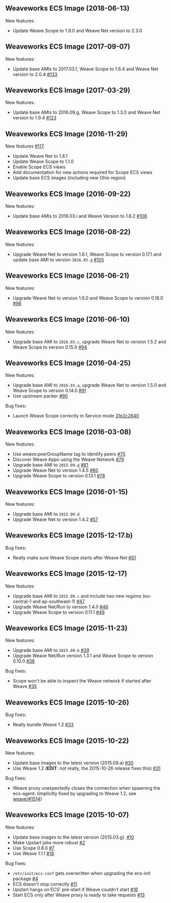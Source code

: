 ## Weaveworks ECS Image (2018-06-13)

New features:
- Update Weave Scope to 1.9.0 and Weave Net version to 2.3.0

## Weaveworks ECS Image (2017-09-07)

New features:
- Update base AMIs to 2017.03.f, Weave Scope to 1.6.4 and Weave Net version to 2.0.4
[#133](github.com/weaveworks/integrations/pull/133)

## Weaveworks ECS Image (2017-03-29)

New features:
- Update base AMIs to 2016.09.g, Weave Scope to 1.3.0 and Weave Net version to 1.9.4
[#123](github.com/weaveworks/integrations/pull/123)

## Weaveworks ECS Image (2016-11-29)
New features [#117](github.com/weaveworks/integrations/pull/117):
- Update Weave Net to 1.8.1
- Update Weave Scope to 1.1.0
- Enable Scope ECS views
- Add documentation for new actions required for Scope ECS views
- Update base ECS images (including new Ohio region)

## Weaveworks ECS Image (2016-09-22)

New features:
- Update base AMIs to 2016.03.i and Weave Version to 1.6.2 [#108](github.com/weaveworks/integrations/pull/108)

## Weaveworks ECS Image (2016-08-22)

New features:
- Upgrade Weave Net to version 1.6.1, Weave Scope to version 0.17.1 and update base AMI to version `2016.03.g` [#105](github.com/weaveworks/integrations/pull/105)

## Weaveworks ECS Image (2016-06-21)

New features:
- Upgrade Weave Net to version 1.6.0 and Weave Scope to version 0.16.0 [#98](github.com/weaveworks/integrations/pull/98)

## Weaveworks ECS Image (2016-06-10)

New features:
- Upgrade base AMI to `2016.03.c`, upgrade Weave Net to version 1.5.2 and Weave Scope to version 0.15.0 [#94](github.com/weaveworks/integrations/pull/94)


## Weaveworks ECS Image (2016-04-25)

New features:
- Upgrade base AMI to `2016.03.a`, upgrade Weave Net to version 1.5.0 and Weave Scope to version 0.14.0 [#91](https://github.com/weaveworks/integrations/pull/91)
- Use upstream packer [#90](https://github.com/weaveworks/integrations/pull/90)

Bug fixes:
- Launch Weave Scope correctly in Service mode [31e2c2640](https://github.com/weaveworks/integrations/commit/31e2c26405f52b3731684369185d9c868a08d281)

## Weaveworks ECS Image (2016-03-08)

New features:
- Use weave:peerGroupName tag to identify peers [#75](https://github.com/weaveworks/integrations/pull/75)
- Discover Weave Apps using the Weave Network [#79](https://github.com/weaveworks/integrations/pull/79)
- Upgrade base AMI to `2015.09.g` [#81](https://github.com/weaveworks/integrations/pull/82)
- Upgrade Weave Net to version 1.4.5 [#80](https://github.com/weaveworks/integrations/pull/80)
- Upgrade Weave Scope to version 0.13.1 [#78](https://github.com/weaveworks/integrations/pull/78)


## Weaveworks ECS Image (2016-01-15)

New features:
- Upgrade base AMI to `2015.09.d`
- Upgrade Weave Net to version 1.4.2 [#57](https://github.com/weaveworks/integrations/pull/57)

## Weaveworks ECS Image (2015-12-17.b)

Bug fixes:
- Really make sure Weave Scope starts after Weave Net
  [#51](https://github.com/weaveworks/integrations/issues/51)


## Weaveworks ECS Image (2015-12-17)

New features:
- Upgrade base AMI to `2015.09.c` and include two new regions (eu-central-1 and ap-southeast-1)
  [#47](https://github.com/weaveworks/integrations/pull/47)
- Upgrade Weave Net/Run to version 1.4.0
  [#46](https://github.com/weaveworks/integrations/pull/46)
- Upgrade Weave Scope to version 0.11.1
  [#49](https://github.com/weaveworks/integrations/pull/49)


## Weaveworks ECS Image (2015-11-23)

New features:
- Upgrade base AMI to `2015.09.b`
  [#39](https://github.com/weaveworks/integrations/pull/39)
- Upgrade Weave Net/Run version 1.3.1 and Weave Scope to version 0.10.0
  [#38](https://github.com/weaveworks/integrations/pull/38)

Bug fixes:
- Scope won't be able to inspect the Weave network if started after Weave
  [#35](https://github.com/weaveworks/integrations/issues/35)


## Weaveworks ECS Image (2015-10-26)

Bug fixes:
- Really bundle Weave 1.2
  [#33](https://github.com/weaveworks/integrations/issues/33)

## Weaveworks ECS Image (2015-10-22)

New features:
- Update base images to the latest version (2015.09.a)
  [#30](https://github.com/weaveworks/integrations/pull/10)
- Use Weave 1.2 (**EDIT**: not really, the 2015-10-26 release fixes this)
  [#31](https://github.com/weaveworks/integrations/pull/31)

Bug fixes:
- Weave proxy unexpectedly closes the connection when spawning the ecs-agent.
  (implicitly fixed by upgrading to Weave 1.2, see
  [weave/#1514](https://github.com/weaveworks/weave/issues/1514))


## Weaveworks ECS Image (2015-10-07)

New features:
- Update base images to the latest version (2015.03.g).
  [#10](https://github.com/weaveworks/integrations/pull/10)
- Make Upstart jobs more robust
  [#2](https://github.com/weaveworks/integrations/issues/2)
- Use Scope 0.8.0
  [#7](https://github.com/weaveworks/integrations/pull/7)
- Use Weave 1.1.1
  [#18](https://github.com/weaveworks/integrations/pull/18)

Bug fixes:
- `/etc/init/ecs.conf` gets overwritten when upgrading the ecs-init package
  [#4](https://github.com/weaveworks/integrations/issues/4)
- ECS doesn't stop correctly
  [#11](https://github.com/weaveworks/integrations/issues/11)
- Upstart hangs on ECS' pre-start if Weave couldn't start
  [#16](https://github.com/weaveworks/integrations/issues/16)
- Start ECS only after Weave proxy is ready to take requests
  [#13](https://github.com/weaveworks/integrations/issues/13)
